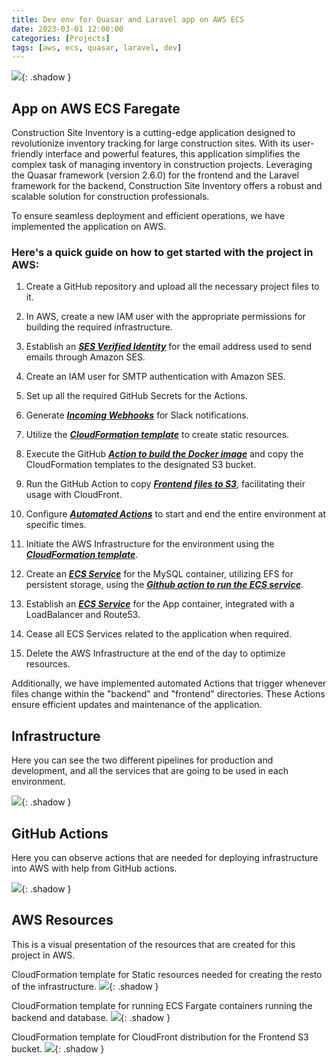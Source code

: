 ```yaml
---
title: Dev env for Quasar and Laravel app on AWS ECS
date: 2023-03-01 12:00:00
categories: [Projects]
tags: [aws, ecs, quasar, laravel, dev]
---
```

<script defer data-domain="senad-d.github.io" src="https://plus.seki.ink/js/script.js"></script>
![](https://github.com/senad-d/senad-d.github.io/blob/main/_media/images/backgroun.png?raw=true){: .shadow }

## App on AWS ECS Faregate

Construction Site Inventory is a cutting-edge application designed to revolutionize inventory tracking for large construction sites. With its user-friendly interface and powerful features, this application simplifies the complex task of managing inventory in construction projects. Leveraging the Quasar framework (version 2.6.0) for the frontend and the Laravel framework for the backend, Construction Site Inventory offers a robust and scalable solution for construction professionals.

To ensure seamless deployment and efficient operations, we have implemented the application on AWS. 

### Here's a quick guide on how to get started with the project in AWS:

1. Create a GitHub repository and upload all the necessary project files to it.

2. In AWS, create a new IAM user with the appropriate permissions for building the required infrastructure.

3. Establish an [***SES Verified Identity***](https://docs.aws.amazon.com/ses/latest/dg/creating-identities.html) for the email address used to send emails through Amazon SES.

4. Create an IAM user for SMTP authentication with Amazon SES.

5. Set up all the required GitHub Secrets for the Actions.

6. Generate [***Incoming Webhooks***](https://senad-d.github.io/posts/slack-webhook/) for Slack notifications.

7. Utilize the [***CloudFormation template***](https://senad-d.github.io/posts/project-csi-cf-static/) to create static resources.

8. Execute the GitHub [***Action to build the Docker image***](https://senad-d.github.io/posts/github-actions-docker-build/) and copy the CloudFormation templates to the designated S3 bucket.

9. Run the GitHub Action to copy [***Frontend files to S3***](https://senad-d.github.io/posts/github-actions-s3/), facilitating their usage with CloudFront.

10. Configure [***Automated Actions***](https://senad-d.github.io/posts/github-actions-auto-env/) to start and end the entire environment at specific times.

11. Initiate the AWS Infrastructure for the environment using the [***CloudFormation template***](https://senad-d.github.io/posts/project-csi-cf-resources/).

12. Create an [***ECS Service***](https://senad-d.github.io/posts/project-csi-ecs-db/) for the MySQL container, utilizing EFS for persistent storage, using the [***Github action to run the ECS service***](https://senad-d.github.io/posts/github-actions-auto-ecs/). 

13. Establish an [***ECS Service***](https://senad-d.github.io/posts/project-csi-ecs-app/) for the App container, integrated with a LoadBalancer and Route53.

14. Cease all ECS Services related to the application when required.

15. Delete the AWS Infrastructure at the end of the day to optimize resources.

Additionally, we have implemented automated Actions that trigger whenever files change within the "backend" and "frontend" directories. These Actions ensure efficient updates and maintenance of the application.

## Infrastructure

Here you can see the two different pipelines for production and development, and all the services that are going to be used in each environment.

![](https://github.com/senad-d/senad-d.github.io/blob/main/_media/images/csi-infra.png?raw=true){: .shadow }

## GitHub Actions
Here you can observe actions that are needed for deploying infrastructure into AWS with help from GitHub actions.

![](https://github.com/senad-d/senad-d.github.io/blob/main/_media/images/csi-project.png?raw=true){: .shadow }

## AWS Resources

This is a visual presentation of the resources that are created for this project in AWS.

CloudFormation template for Static resources needed for creating the resto of the infrastructure.
![](https://github.com/senad-d/senad-d.github.io/blob/main/_media/images/csi-static.png?raw=true){: .shadow }

CloudFormation template for running ECS Fargate containers running the backend and database. 
![](https://github.com/senad-d/senad-d.github.io/blob/main/_media/images/csi-backend.png?raw=true){: .shadow }

CloudFormation template for CloudFront distribution for the Frontend S3 bucket.
![](https://github.com/senad-d/senad-d.github.io/blob/main/_media/images/csi-frontend.png?raw=true){: .shadow }